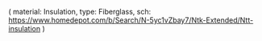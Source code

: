 ( material: Insulation, type: Fiberglass, sch: https://www.homedepot.com/b/Search/N-5yc1vZbay7/Ntk-Extended/Ntt-insulation )

